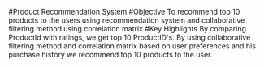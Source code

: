 #Product Recommendation System
#Objective
To recommend top 10 products to the users using recommendation system and collaborative filtering method using correlation matrix
#Key Highlights
By comparing ProductId with ratings, we get top 10 ProductID's. By using collaborative filtering method and correlation matrix based on user preferences and his purchase history we recommend top 10 products to the user.
